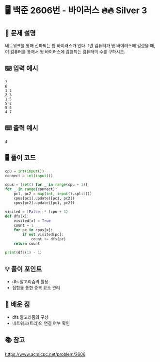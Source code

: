 # 🖥️ 백준 2606번 - 바이러스 🔥🔥 Silver 3

## 📌 문제 설명
네트워크를 통해 전파되는 웜 바이러스가 있다. 1번 컴퓨터가 웜 바이러스에 걸렸을 때, 이 컴퓨터를 통해서 웜 바이러스에 감염되는 컴퓨터의 수를 구하시오.

## ⌨️ 입력 예시
```plaintext
7
6
1 2
2 3
1 5
5 2
5 6
4 7
```

## ⌨️ 출력 예시
```plaintext
4
```

## 🖥️ 풀이 코드
```python
cpu = int(input())
connect = int(input())

cpus = [set() for _ in range(cpu + 1)]
for _ in range(connect):
    pc1, pc2 = map(int, input().split())
    cpus[pc1].update([pc1, pc2])
    cpus[pc2].update([pc1, pc2])
    
visited = [False] * (cpu + 1)
def dfs(x):
    visited[x] = True
    count = 1
    for pc in cpus[x]:
        if not visited[pc]:
            count += dfs(pc)
    return count
    
print(dfs(1) - 1)
```

## 💡 풀이 포인트
- dfs 알고리즘의 활용
- 집합을 통한 중복 요소 관리


## 📝 배운 점
- dfs 알고리즘의 구성
- 네트워크(트리)의 연결 여부 확인

## 📚 참고
https://www.acmicpc.net/problem/2606
